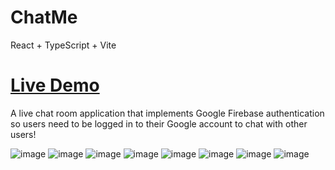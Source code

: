 # ChatMe 

React + TypeScript + Vite
<h1><a href="https://main--chatme-tomhong.netlify.app/">Live Demo</a></h1>
A live chat room application that implements Google Firebase authentication so users need to be logged in to their Google account to chat with other users!
<br />

![image](https://github.com/TomYYHong/ChatMe/assets/56811243/2c36a6a8-09c6-4cc2-986a-de348a47a5f9)
![image](https://github.com/TomYYHong/ChatMe/assets/56811243/cc9927c4-0db6-4d68-af44-1bb14e000913)
![image](https://github.com/TomYYHong/ChatMe/assets/56811243/e078bba0-f383-4ded-a723-99ecd91f9bac)
![image](https://github.com/TomYYHong/ChatMe/assets/56811243/de1264e1-d71e-467f-a6a6-e75a7908c5d1)
![image](https://github.com/TomYYHong/ChatMe/assets/56811243/33db6ed9-0396-4dab-b2a7-0d245403bb9f)
![image](https://github.com/TomYYHong/ChatMe/assets/56811243/07272dfe-11b1-4273-90a9-655dcea819bd)
![image](https://github.com/TomYYHong/ChatMe/assets/56811243/c9d9f04a-a4f1-4ed3-9a79-517a37478b5a)
![image](https://github.com/TomYYHong/ChatMe/assets/56811243/05035551-2a4a-4169-a7ad-c67cf57be12b)


